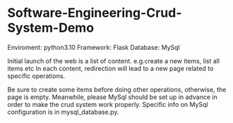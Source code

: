 # Software-Engineering-Crud-System-Demo
Enviroment: python3.10
Framework: Flask
Database: MySql

Initial launch of the web is a list of content. e.g.create a new items, list all items etc
In each content, redirection will lead to a new page related to specific operations.

Be sure to create some items before doing other operations, otherwise, the page is empty. 
Meanwhile, please MySql should be set up in advance in order to make the crud system work properly. 
Specific info on MySql configuration is in mysql_database.py.
